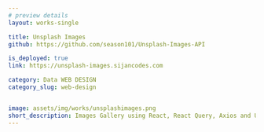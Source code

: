 ```yaml
---
# preview details
layout: works-single

title: Unsplash Images
github: https://github.com/season101/Unsplash-Images-API

is_deployed: true
link: https://unsplash-images.sijancodes.com

category: Data WEB DESIGN
category_slug: web-design


image: assets/img/works/unsplashimages.png
short_description: Images Gallery using React, React Query, Axios and Unsplash Images API.
---
```

